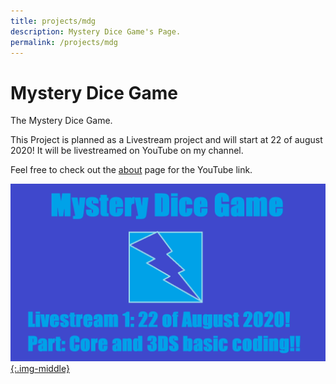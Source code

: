 ```yaml
---
title: projects/mdg
description: Mystery Dice Game's Page.
permalink: /projects/mdg
---
```


# Mystery Dice Game

The Mystery Dice Game.

This Project is planned as a Livestream project and will start at 22 of august 2020! It will be livestreamed on YouTube on my channel.

Feel free to check out the [about](../about) page for the YouTube link.

[![Livestream1](/assets/images/mdg/livestream1.png){:.img-middle}](/assets/images/mdg/livestream1.png)